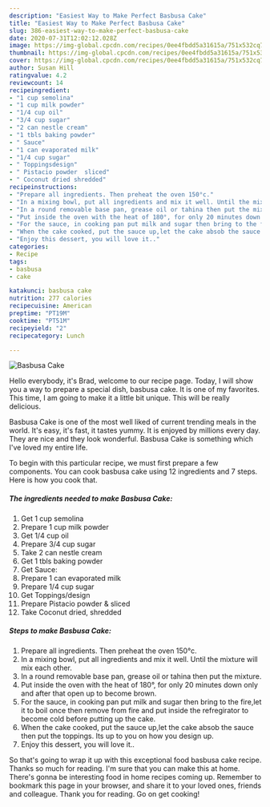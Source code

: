 ```yaml
---
description: "Easiest Way to Make Perfect Basbusa Cake"
title: "Easiest Way to Make Perfect Basbusa Cake"
slug: 386-easiest-way-to-make-perfect-basbusa-cake
date: 2020-07-31T12:02:12.028Z
image: https://img-global.cpcdn.com/recipes/0ee4fbdd5a31615a/751x532cq70/basbusa-cake-recipe-main-photo.jpg
thumbnail: https://img-global.cpcdn.com/recipes/0ee4fbdd5a31615a/751x532cq70/basbusa-cake-recipe-main-photo.jpg
cover: https://img-global.cpcdn.com/recipes/0ee4fbdd5a31615a/751x532cq70/basbusa-cake-recipe-main-photo.jpg
author: Susan Hill
ratingvalue: 4.2
reviewcount: 14
recipeingredient:
- "1 cup semolina"
- "1 cup milk powder"
- "1/4 cup oil"
- "3/4 cup sugar"
- "2 can nestle cream"
- "1 tbls baking powder"
- " Sauce"
- "1 can evaporated milk"
- "1/4 cup sugar"
- " Toppingsdesign"
- " Pistacio powder  sliced"
- " Coconut dried shredded"
recipeinstructions:
- "Prepare all ingredients. Then preheat the oven 150°c."
- "In a mixing bowl, put all ingredients and mix it well. Until the mixture will mix each other."
- "In a round removable base pan, grease oil or tahina then put the mixture."
- "Put inside the oven with the heat of 180°, for only 20 minutes down only and after that open up to become brown."
- "For the sauce, in cooking pan put milk and sugar then bring to the fire,let it to boil once then remove from fire and put inside the refregirator to become cold before putting up the cake."
- "When the cake cooked, put the sauce up,let the cake absob the sauce then put the toppings. Its up to you on how you design up."
- "Enjoy this dessert, you will love it.."
categories:
- Recipe
tags:
- basbusa
- cake

katakunci: basbusa cake 
nutrition: 277 calories
recipecuisine: American
preptime: "PT19M"
cooktime: "PT51M"
recipeyield: "2"
recipecategory: Lunch

---
```



![Basbusa Cake](https://img-global.cpcdn.com/recipes/0ee4fbdd5a31615a/751x532cq70/basbusa-cake-recipe-main-photo.jpg)

Hello everybody, it's Brad, welcome to our recipe page. Today, I will show you a way to prepare a special dish, basbusa cake. It is one of my favorites. This time, I am going to make it a little bit unique. This will be really delicious.

Basbusa Cake is one of the most well liked of current trending meals in the world. It's easy, it's fast, it tastes yummy. It is enjoyed by millions every day. They are nice and they look wonderful. Basbusa Cake is something which I've loved my entire life.




To begin with this particular recipe, we must first prepare a few components. You can cook basbusa cake using 12 ingredients and 7 steps. Here is how you cook that.

<!--inarticleads1-->

##### The ingredients needed to make Basbusa Cake:

1. Get 1 cup semolina
1. Prepare 1 cup milk powder
1. Get 1/4 cup oil
1. Prepare 3/4 cup sugar
1. Take 2 can nestle cream
1. Get 1 tbls baking powder
1. Get  Sauce:
1. Prepare 1 can evaporated milk
1. Prepare 1/4 cup sugar
1. Get  Toppings/design
1. Prepare  Pistacio powder &amp; sliced
1. Take  Coconut dried, shredded




<!--inarticleads2-->

##### Steps to make Basbusa Cake:

1. Prepare all ingredients. Then preheat the oven 150°c.
1. In a mixing bowl, put all ingredients and mix it well. Until the mixture will mix each other.
1. In a round removable base pan, grease oil or tahina then put the mixture.
1. Put inside the oven with the heat of 180°, for only 20 minutes down only and after that open up to become brown.
1. For the sauce, in cooking pan put milk and sugar then bring to the fire,let it to boil once then remove from fire and put inside the refregirator to become cold before putting up the cake.
1. When the cake cooked, put the sauce up,let the cake absob the sauce then put the toppings. Its up to you on how you design up.
1. Enjoy this dessert, you will love it..




So that's going to wrap it up with this exceptional food basbusa cake recipe. Thanks so much for reading. I'm sure that you can make this at home. There's gonna be interesting food in home recipes coming up. Remember to bookmark this page in your browser, and share it to your loved ones, friends and colleague. Thank you for reading. Go on get cooking!
